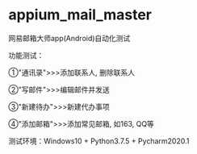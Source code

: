 # appium_mail_master
网易邮箱大师app(Android)自动化测试

功能测试：

①"通讯录">>>添加联系人, 删除联系人

②"写邮件">>>编辑邮件并发送

③"新建待办">>>新建代办事项

④"添加邮箱">>>添加常见邮箱, 如163, QQ等

测试环境：Windows10 + Python3.7.5 + Pycharm2020.1